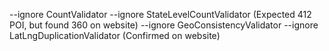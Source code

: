 --ignore CountValidator --ignore StateLevelCountValidator (Expected 412 POI, but found 360 on website)
--ignore GeoConsistencyValidator --ignore LatLngDuplicationValidator (Confirmed on website)
